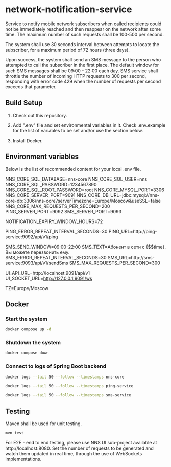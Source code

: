 # network-notification-service

Service to notify mobile network subscribers when called recipients could not be immediately reached and then reappear on the network after some time. The maximum number of such requests shall be 100-500 per second.

The system shall use 30 seconds interval between attempts to locate the subscriber, for a maximum period of 72 hours (three days).

Upon success, the system shall send an SMS message to the person who attempted to call the subscriber in the first place. The default window for such SMS messages shall be 09:00 - 22:00 each day. SMS service shall throttle the number of incoming HTTP requests to 300 per second, responding with error code 429 when the number of requests per second exceeds that parameter.

## Build Setup

1. Check out this repository.

2. Add ".env" file and set environmental variables in it. Check .env.example for the list of variables to be set and/or use the section below.

3. Install Docker.

## Environment variables

Below is the list of recommended content for your local .env file.

NNS_CORE_SQL_DATABASE=nns-core
NNS_CORE_SQL_USER=nns
NNS_CORE_SQL_PASSWORD=1234567890
NNS_CORE_SQL_ROOT_PASSWORD=root
NNS_CORE_MYSQL_PORT=3306
NNS_CORE_SERVER_PORT=9091
NNS_CORE_DB_URL=jdbc:mysql://nns-core-db:3306/nns-core?serverTimezone=Europe/Moscow&useSSL=false
NNS_CORE_MAX_REQUESTS_PER_SECOND=200
PING_SERVER_PORT=9092
SMS_SERVER_PORT=9093

NOTIFICATION_EXPIRY_WINDOW_HOURS=72

PING_ERROR_REPEAT_INTERVAL_SECONDS=30
PING_URL=http://ping-service:9092/api/v1/ping

SMS_SEND_WINDOW=09:00-22:00
SMS_TEXT=Абонент в сети с {$$time}. Вы можете перезвонить ему.
SMS_ERROR_REPEAT_INTERVAL_SECONDS=30
SMS_URL=http://sms-service:9093/api/v1/sendSms
SMS_MAX_REQUESTS_PER_SECOND=300

UI_API_URL=http://localhost:9091/api/v1
UI_SOCKET_URL=http://127.0.0.1:9091/ws

TZ=Europe/Moscow

## Docker

### Start the system

```bash
docker compose up -d
```

### Shutdown the system

```bash
docker compose down
```

### Connect to logs of Spring Boot backend

```bash
docker logs --tail 50 --follow --timestamps nns-core
```

```bash
docker logs --tail 50 --follow --timestamps ping-service
```

```bash
docker logs --tail 50 --follow --timestamps sms-service
```

## Testing

Maven shall be used for unit testing.

```bash
mvn test
```

For E2E - end to end testing, please use NNS UI sub-project available at http://localhost:8080. Set the number of requests to be generated and watch them updated in real time, through the use of WebSockets implementations.
